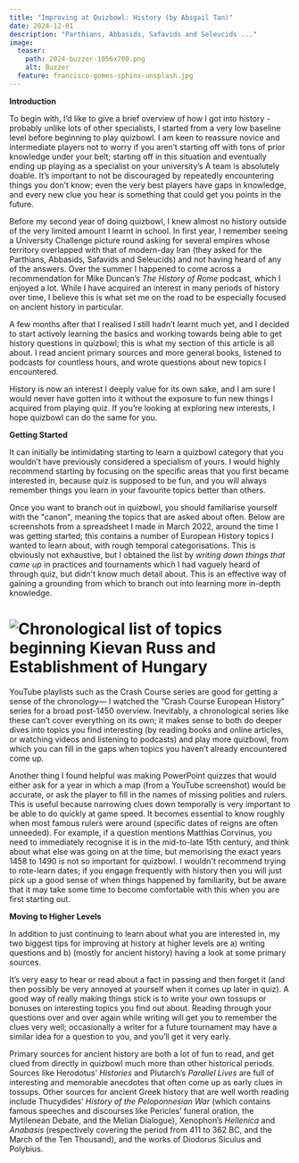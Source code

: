 ```yaml
---
title: "Improving at Quizbowl: History (by Abigail Tan)"
date: 2024-12-01
description: "Parthians, Abbasids, Safavids and Seleucids ..."
image:
  teaser:
    path: 2024-buzzer-1056x700.png
    alt: Buzzer
  feature: francisco-gomes-sphinx-unsplash.jpg
---
```


**Introduction**

To begin with, I’d like to give a brief overview of how I got into history - probably unlike lots of other specialists, I started from a very low baseline level before beginning to play quizbowl. I am keen to reassure novice and intermediate players not to worry if you aren’t starting off with tons of prior knowledge under your belt; starting off in this situation and eventually ending up playing as a specialist on your university’s A team is absolutely doable. It’s important to not be discouraged by repeatedly encountering things you don’t know; even the very best players have gaps in knowledge, and every new clue you hear is something that could get you points in the future.

Before my second year of doing quizbowl, I knew almost no history outside of the very limited amount I learnt in school. In first year, I remember seeing a University Challenge picture round asking for several empires whose territory overlapped with that of modern-day Iran (they asked for the Parthians, Abbasids, Safavids and Seleucids) and not having heard of any of the answers. Over the summer I happened to come across a recommendation for Mike Duncan’s _The History of Rome_ podcast, which I enjoyed a lot. While I have acquired an interest in many periods of history over time, I believe this is what set me on the road to be especially focused on ancient history in particular.

A few months after that I realised I still hadn’t learnt much yet, and I decided to start actively learning the basics and working towards being able to get history questions in quizbowl; this is what my section of this article is all about. I read ancient primary sources and more general books, listened to podcasts for countless hours, and wrote questions about new topics I encountered.

History is now an interest I deeply value for its own sake, and I am sure I would never have gotten into it without the exposure to fun new things I acquired from playing quiz. If you’re looking at exploring new interests, I hope quizbowl can do the same for you.

**Getting Started**

It can initially be intimidating starting to learn a quizbowl category that you wouldn’t have previously considered a specialism of yours. I would highly recommend starting by focusing on the specific areas that you first became interested in, because quiz is supposed to be fun, and you will always remember things you learn in your favourite topics better than others.

Once you want to branch out in quizbowl, you should familiarise yourself with the "canon", meaning the topics that are asked about often. Below are screenshots from a spreadsheet I made in March 2022, around the time I was getting started; this contains a number of European History topics I wanted to learn about, with rough temporal categorisations. This is obviously not exhaustive, but I obtained the list by _writing down things that came up_ in practices and tournaments which I had vaguely heard of through quiz, but didn't know much detail about. This is an effective way of gaining a grounding from which to branch out into learning more in-depth knowledge.

# ![Chronological list of topics beginning Kievan Russ and Establishment of Hungary](../../assets/blog/abigail-tan-notes.png)

YouTube playlists such as the Crash Course series are good for getting a sense of the chronology— I watched the “Crash Course European History” series for a broad post-1450 overview. Inevitably, a chronological series like these can’t cover everything on its own; it makes sense to both do deeper dives into topics you find interesting (by reading books and online articles, or watching videos and listening to podcasts) and play more quizbowl, from which you can fill in the gaps when topics you haven’t already encountered come up.

Another thing I found helpful was making PowerPoint quizzes that would either ask for a year in which a map (from a YouTube screenshot) would be accurate, or ask the player to fill in the names of missing polities and rulers. This is useful because narrowing clues down temporally is very important to be able to do quickly at game speed. It becomes essential to know roughly when most famous rulers were around (specific dates of reigns are often unneeded). For example, if a question mentions Matthias Corvinus, you need to immediately recognise it is in the mid-to-late 15th century, and think about what else was going on at the time, but memorising the exact years 1458 to 1490 is not so important for quizbowl. I wouldn't recommend trying to rote-learn dates; if you engage frequently with history then you will just pick up a good sense of when things happened by familiarity, but be aware that it may take some time to become comfortable with this when you are first starting out.

**Moving to Higher Levels**

In addition to just continuing to learn about what you are interested in, my two biggest tips for improving at history at higher levels are a) writing questions and b) (mostly for ancient history) having a look at some primary sources.

It’s very easy to hear or read about a fact in passing and then forget it (and then possibly be very annoyed at yourself when it comes up later in quiz). A good way of really making things stick is to write your own tossups or bonuses on interesting topics you find out about. Reading through your questions over and over again while writing will get you to remember the clues very well; occasionally a writer for a future tournament may have a similar idea for a question to you, and you’ll get it very early.

Primary sources for ancient history are both a lot of fun to read, and get clued from directly in quizbowl much more than other historical periods. Sources like Herodotus’ _Histories_ and Plutarch’s _Parallel Lives_ are full of interesting and memorable anecdotes that often come up as early clues in tossups. Other sources for ancient Greek history that are well worth reading include Thucydides’ _History of the Peloponnesian War_ (which contains famous speeches and discourses like Pericles’ funeral oration, the Mytilenean Debate, and the Melian Dialogue), Xenophon’s _Hellenica_ and _Anabasis_ (respectively covering the period from 411 to 362 BC, and the March of the Ten Thousand), and the works of Diodorus Siculus and Polybius.
